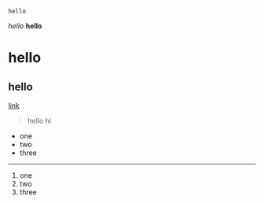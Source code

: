 `hello`

*hello*
**hello**
# hello
## hello
[link](https://ucsd-cse15l-f23.github.io/week/week1/)
> hello
> hi
* one
* two
* three
---
1. one
2. two
3. three
   
